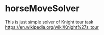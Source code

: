 # horseMoveSolver

This is just simple solver of Knight tour task https://en.wikipedia.org/wiki/Knight%27s_tour
